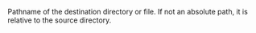 Pathname of the destination directory or file. If not an absolute path, it is relative to the source directory.